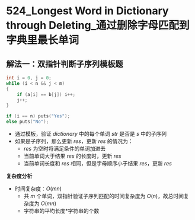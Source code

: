 # 524_Longest Word in Dictionary through Deleting_通过删除字母匹配到字典里最长单词

## 解法一：双指针判断子序列模板题

```cpp
int i = 0, j = 0;
while (i < n && j < m)
{
    if (a[i] == b[j]) i++;
    j++;
}

if (i == n) puts("Yes");
else puts("No");
```

- 通过模板，验证 $dictionary$ 中的每个单词 $str$ 是否是 $s$ 中的子序列
- 如果是子序列，那么更新 $res$，更新 $res$ 的情况为：
  - $res$ 为空时将满足条件的单词加进去
  - 当前单词大于结果 $res$ 的长度时，更新 $res$
  - 当前单词长度和 $res$ 相同，但是字母顺序小于结果 $res$，更新 $res$

**复杂度分析**
- 时间复杂度：$O(mn)$
  - 共 $m$ 个单词，双指针验证子序列匹配的时间复杂度为 $O(n)$，故总时间复杂度为 $O(mn)$
  - 字符串的平均长度*字符串的个数
